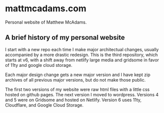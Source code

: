 # mattmcadams.com

Personal website of Matthew McAdams.

## A brief history of my personal website

I start with a new repo each time I make major architectual changes, usually accompanied by a more drastic redesign. This is the third repository, which starts at v6, with a shift away from netlify large media and gridsome in favor of 11ty and google cloud storage.

Each major design change gets a new major version and I have kept zip archives of all previous major versions, but do not make those public.

The first two versions of my website were raw html files with a little css hosted on github pages. The next version I moved to wordpress. Versions 4 and 5 were on Gridsome and hosted on Netlify. Version 6 uses 11ty, Cloudflare, and Google Cloud Storage.
